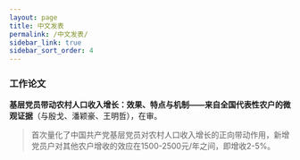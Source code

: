 ```yaml
---
layout: page
title: 中文发表
permalink: /中文发表/
sidebar_link: true
sidebar_sort_order: 4
---
```



### 工作论文
**基层党员带动农村人口收入增长：效果、特点与机制——来自全国代表性农户的微观证据**（与殷戈、潘颖豪、王明哲），在审。
>首次量化了中国共产党基层党员对农村人口收入增长的正向带动作用，新增党员户对其他农户增收的效应在1500-2500元/年之间，即增收2-5%。


